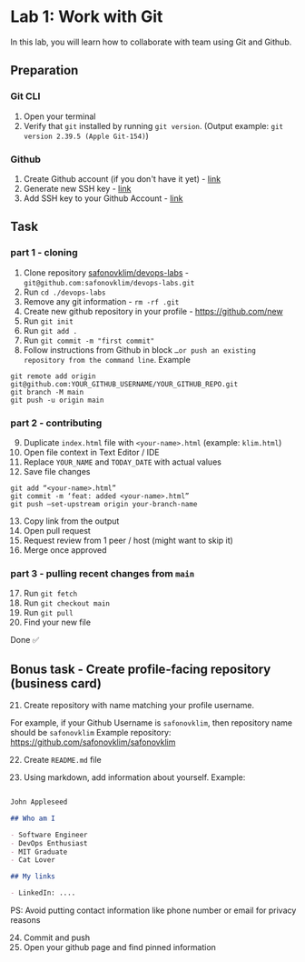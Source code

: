 # Lab 1: Work with Git

In this lab, you will learn how to collaborate with team using Git and Github.


## Preparation

### Git CLI

1. Open your terminal
2. Verify that `git` installed by running `git version`. (Output example: `git version 2.39.5 (Apple Git-154)`)

### Github

1. Create Github account (if you don't have it yet) - [link](https://github.com/signup)
2. Generate new SSH key - [link](https://docs.github.com/en/authentication/connecting-to-github-with-ssh/generating-a-new-ssh-key-and-adding-it-to-the-ssh-agent)
3. Add SSH key to your Github Account - [link](https://docs.github.com/en/authentication/connecting-to-github-with-ssh/adding-a-new-ssh-key-to-your-github-account)


## Task

### part 1 - cloning

1. Clone repository [safonovklim/devops-labs](https://github.com/safonovklim/devops-labs) - `git@github.com:safonovklim/devops-labs.git`
2. Run `cd ./devops-labs`
3. Remove any git information - `rm -rf .git`
4. Create new github repository in your profile - https://github.com/new
5. Run `git init`
6. Run `git add .`
7. Run `git commit -m "first commit"`
8. Follow instructions from Github in block `…or push an existing repository from the command line`. Example


```
git remote add origin git@github.com:YOUR_GITHUB_USERNAME/YOUR_GITHUB_REPO.git
git branch -M main
git push -u origin main
```

### part 2 - contributing

9. Duplicate `index.html` file with `<your-name>.html` (example: `klim.html`)
10. Open file context in Text Editor / IDE
11. Replace `YOUR_NAME` and `TODAY_DATE` with actual values
12. Save file changes

```
git add “<your-name>.html”
git commit -m ‘feat: added <your-name>.html”
git push —set-upstream origin your-branch-name
```

13. Copy link from the output
14. Open pull request
15. Request review from 1 peer / host (might want to skip it)
16. Merge once approved

### part 3 - pulling recent changes from `main`


17. Run `git fetch`
18. Run `git checkout main`
19. Run `git pull`
20. Find your new file


Done ✅

## Bonus task - Create profile-facing repository (business card)

21. Create repository with name matching your profile username.

For example, if your Github Username is `safonovklim`, then repository name should be `safonovklim`
Example repository: https://github.com/safonovklim/safonovklim

22. Create `README.md` file

23. Using markdown, add information about yourself. Example:

```markdown

John Appleseed

## Who am I

- Software Engineer
- DevOps Enthusiast
- MIT Graduate
- Cat Lover

## My links

- LinkedIn: ....
```

PS: Avoid putting contact information like phone number or email for privacy reasons

24. Commit and push
25. Open your github page and find pinned information
